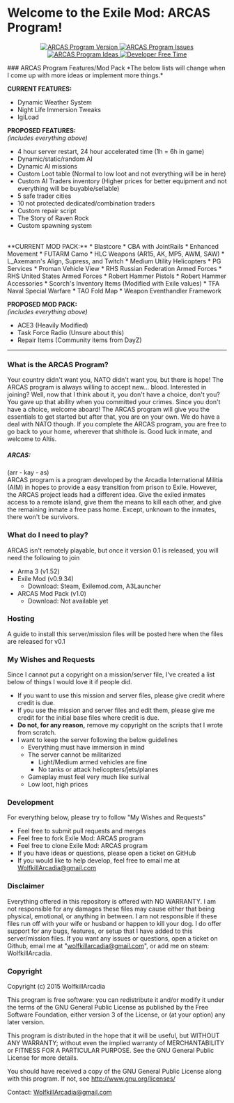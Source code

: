 <p align="center">
	<h1>Welcome to the Exile Mod: ARCAS Program!</h1>
</p>

<p align="center">
    <a href="https://github.com/WolfkillArcadia/ExileArcas/releases">
        <img src="https://img.shields.io/badge/version-0.1-blue.svg?style=flat-square" alt="ARCAS Program Version">
    </a>
    <a href="https://github.com/WolfkillArcadia/ExileArcas/issues">
        <img src="https://img.shields.io/github/issues-raw/WolfkillArcadia/ExileArcas.svg?style=flat-square" alt="ARCAS Program Issues">
    </a>
	<a href="https://github.com/WolfkillArcadia/ExileArcas/issues">
        <img src="https://img.shields.io/badge/ideas-1%2C000%2C000-orange.svg?style=flat-square" alt="ARCAS Program Ideas">
    </a>
	<a href="https://github.com/WolfkillArcadia/ExileArcas/issues">
        <img src="https://img.shields.io/badge/time-none-red.svg?style=flat-square" alt="Developer Free Time">
    </a>
</p>
### ARCAS Program Features/Mod Pack
*The below lists will change when I come up with more ideas or implement more things.*
<br>

**CURRENT FEATURES:**
* Dynamic Weather System
* Night Life Immersion Tweaks
* IgiLoad

**PROPOSED FEATURES:**
<br>*(includes everything above)*
* 4 hour server restart, 24 hour accelerated time (1h = 6h in game)
* Dynamic/static/random AI
* Dynamic AI missions
* Custom Loot table (Normal to low loot and not everything will be in here)
* Custom AI Traders inventory (Higher prices for better equipment and not everything will be buyable/sellable)
* 5 safe trader cities
* 10 not protected dedicated/combination traders
* Custom repair script
* The Story of Raven Rock
* Custom spawning system

<br>
**CURRENT MOD PACK:**
* Blastcore
* CBA with JointRails
* Enhanced Movement
* FUTARM Camo
* HLC Weapons (AR15, AK, MP5, AWM, SAW)
* L_Axemann's Align, Supress, and Twitch
* Medium Utility Helicopters
* PG Services
* Proman Vehicle View
* RHS Russian Federation Armed Forces
* RHS United States Armed Forces
* Robert Hammer Pistols
* Robert Hammer Accessories
* Scorch's Inventory Items (Modified with Exile values)
* TFA Naval Special Warfare
* TAO Fold Map
* Weapon Eventhandler Framework



**PROPOSED MOD PACK:**
<br>*(includes everything above)*
* ACE3 (Heavily Modified)
* Task Force Radio (Unsure about this)
* Repair Items (Community items from DayZ)


---

### What is the ARCAS Program?
Your country didn't want you, NATO didn't want you, but there is hope! The ARCAS program is always willing to accept new... blood. Interested in joining? Well, now that I think about it, you don't have a choice, don't you? You gave up that ability when you committed your crimes. Since you don't have a choice, welcome aboard! The ARCAS program will give you the essentials to get started but after that, you are on your own. We do have a deal with NATO though. If you complete the ARCAS program, you are free to go back to your home, wherever that shithole is. Good luck inmate, and welcome to Altis.

##### ARCAS:<br>
(arr - kay - as)<br>
ARCAS program is a program developed by the Arcadia International Militia (AIM) in hopes to provide a easy transition from prison to Exile. However, the ARCAS project leads had a different idea. Give the exiled inmates access to a remote island, give them the means to kill each other, and give the remaining inmate a free pass home. Except, unknown to the inmates, there won't be survivors.

### What do I need to play?
ARCAS isn't remotely playable, but once it version 0.1 is released, you will need the following to join
* Arma 3 (v1.52)
* Exile Mod (v0.9.34)
	* Download: Steam, Exilemod.com, A3Launcher
* ARCAS Mod Pack (v1.0)
	* Download: Not available yet

### Hosting
A guide to install this server/mission files will be posted here when the files are released for v0.1

### My Wishes and Requests
Since I cannot put a copyright on a mission/server file, I've created a list below of things I would love it if people did.
* If you want to use this mission and server files, please give credit where credit is due.
* If you use the mission and server files and edit them, please give me credit for the initial base files where credit is due.
* **Do not, for any reason,** remove my copyright on the scripts that I wrote from scratch.
* I want to keep the server following the below guidelines
	* Everything must have immersion in mind
	* The server cannot be militarized
		* Light/Medium armed vehicles are fine
		* No tanks or attack helicopters/jets/planes
	* Gameplay must feel very much like surival
	* Low loot, high prices

### Development
For everything below, please try to follow "My Wishes and Requests"
* Feel free to submit pull requests and merges
* Feel free to fork Exile Mod: ARCAS program
* Feel free to clone Exile Mod: ARCAS program
* If you have ideas or questions, please open a ticket on GitHub
* If you would like to help develop, feel free to email me at WolfkillArcadia@gmail.com

### Disclaimer
Everything offered in this repository is offered with NO WARRANTY. I am not responsible for any damages these files may cause either that being physical, emotional, or anything in between. I am not responsible if these files run off with your wife or husband or happen to kill your dog. I do offer support for any bugs, features, or setup that I have added to this server/mission files. If you want any issues or questions, open a ticket on Github, email me at "wolfkillarcadia@gmail.com", or add me on steam: WolfkillArcadia.

### Copyright
Copyright (c) 2015 WolfkillArcadia

This program is free software: you can redistribute it and/or modify
it under the terms of the GNU General Public License as published by
the Free Software Foundation, either version 3 of the License, or
(at your option) any later version.

This program is distributed in the hope that it will be useful,
but WITHOUT ANY WARRANTY; without even the implied warranty of
MERCHANTABILITY or FITNESS FOR A PARTICULAR PURPOSE.  See the
GNU General Public License for more details.

You should have received a copy of the GNU General Public License
along with this program.  If not, see <http://www.gnu.org/licenses/>

Contact: WolfkillArcadia@gmail.com
